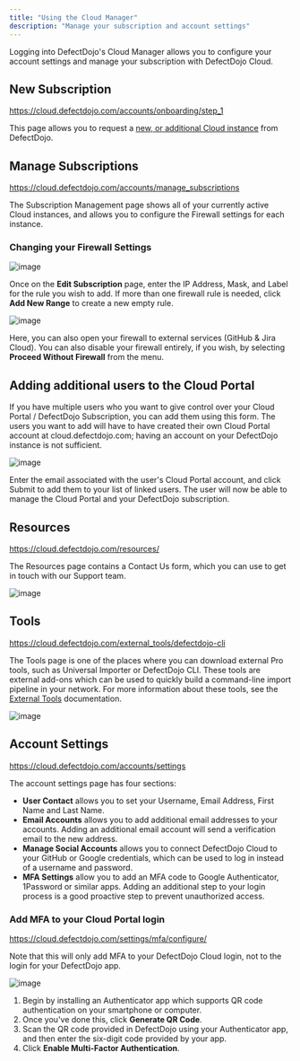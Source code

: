 ```yaml
---
title: "Using the Cloud Manager"
description: "Manage your subscription and account settings"
---
```


Logging into DefectDojo's Cloud Manager allows you to configure your account settings and manage your subscription with DefectDojo Cloud.

## **New Subscription**
<https://cloud.defectdojo.com/accounts/onboarding/step_1>

This page allows you to request a [new, or additional Cloud instance](../set-up-an-additional-cloud-instance) from DefectDojo. 

## **Manage Subscriptions**
<https://cloud.defectdojo.com/accounts/manage_subscriptions>

The Subscription Management page shows all of your currently active Cloud instances, and allows you to configure the Firewall settings for each instance.

### Changing your Firewall Settings
![image](images/Using_the_Cloud_Manager.png)

Once on the **Edit Subscription** page, enter the IP Address, Mask, and Label for the rule you wish to add. If more than one firewall rule is needed, click **Add New Range** to create a new empty rule.

![image](images/Using_the_Cloud_Manager_2.png)

Here, you can also open your firewall to external services (GitHub & Jira Cloud).  You can also disable your firewall entirely, if you wish, by selecting **Proceed Without Firewall** from the menu.

## Adding additional users to the Cloud Portal

If you have multiple users who you want to give control over your Cloud Portal / DefectDojo Subscription, you can add them using this form.  The users you want to add will have to have created their own Cloud Portal account at cloud.defectdojo.com; having an account on your DefectDojo instance is not sufficient.

![image](images/using_the_cloud_manager_5.png)

Enter the email associated with the user's Cloud Portal account, and click Submit to add them to your list of linked users.  The user will now be able to manage the Cloud Portal and your DefectDojo subscription.

## Resources
<https://cloud.defectdojo.com/resources/>

The Resources page contains a Contact Us form, which you can use to get in touch with our Support team.

![image](images/Using_the_Cloud_Manager_3.png)

## Tools
<https://cloud.defectdojo.com/external_tools/defectdojo-cli>

The Tools page is one of the places where you can download external Pro tools, such as Universal Importer or DefectDojo CLI.  These tools are external add-ons which can be used to quickly build a command-line import pipeline in your network. For more information about these tools, see the [External Tools](../../connecting_your_tools/external_tools/) documentation.

![image](images/Using_the_Cloud_Manager_6.png)


## Account Settings
<https://cloud.defectdojo.com/accounts/settings>

The account settings page has four sections:

* **User Contact** allows you to set your Username, Email Address, First Name and Last Name.
* **Email Accounts** allows you to add additional email addresses to your accounts. Adding an additional email account will send a verification email to the new address.
* **Manage Social Accounts** allows you to connect DefectDojo Cloud to your GitHub or Google credentials, which can be used to log in instead of a username and password.
* **MFA Settings** allow you to add an MFA code to Google Authenticator, 1Password or similar apps. Adding an additional step to your login process is a good proactive step to prevent unauthorized access.

### Add MFA to your Cloud Portal login
<https://cloud.defectdojo.com/settings/mfa/configure/>

Note that this will only add MFA to your DefectDojo Cloud login, not to the login for your DefectDojo app.

![image](images/Using_the_Cloud_Manager_4.png)

1. Begin by installing an Authenticator app which supports QR code authentication on your smartphone or computer.
2. Once you've done this, click **Generate QR Code**.
3. Scan the QR code provided in DefectDojo using your Authenticator app, and then enter the six\-digit code provided by your app.
4. Click **Enable Multi\-Factor Authentication**.